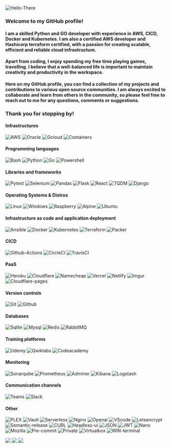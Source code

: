 ![Hello-There](https://i.imgur.com/4fapXiz.gif)

### Welcome to my GitHub profile!

#### I am a skilled Python and GO developer with experience in AWS, CICD, Docker and Kubernetes. I am also a certified AWS developer and Hashicorp terraform certified, with a passion for creating scalable, efficient and reliable cloud infrastructure.

#### Apart from coding, I enjoy spending my free time playing games, travelling. I believe that a well-balanced life is important to maintain creativity and productivity in the workspace.

#### Here on my GitHub profile, you can find a collection of my projects and contributions to various open source communities. I am always excited to collaborate and learn from others in the community, so please feel free to reach out to me for any questions, comments or suggestions.

### Thank you for stopping by!

#### Infrastructures
![AWS](https://img.shields.io/badge/Amazon%20AWS-232F3E.svg?style=for-the-badge&logo=Amazon-AWS&logoColor=white)
![Oracle](https://img.shields.io/badge/Oracle-F80000.svg?style=for-the-badge&logo=Oracle&logoColor=white)
![Gcloud](https://img.shields.io/badge/Google%20Cloud-4285F4.svg?style=for-the-badge&logo=Google-Cloud&logoColor=white)
![Containers](https://img.shields.io/badge/Linux%20Containers-333333.svg?style=for-the-badge&logo=Linux-Containers&logoColor=white)

#### Programming languages
![Bash](https://img.shields.io/badge/GNU%20Bash-4EAA25.svg?style=for-the-badge&logo=GNU-Bash&logoColor=white)
![Python](https://img.shields.io/badge/Python-3776AB.svg?style=for-the-badge&logo=Python&logoColor=white)
![Go](https://img.shields.io/badge/Go-00ADD8.svg?style=for-the-badge&logo=Go&logoColor=white)
![Powershell](https://img.shields.io/badge/PowerShell-5391FE.svg?style=for-the-badge&logo=PowerShell&logoColor=white)

#### Libraries and frameworks
![Pytest](https://img.shields.io/badge/Pytest-0A9EDC.svg?style=for-the-badge&logo=Pytest&logoColor=white)
![Selenium](https://img.shields.io/badge/Selenium-43B02A.svg?style=for-the-badge&logo=Selenium&logoColor=white)
![Pandas](https://img.shields.io/badge/pandas-150458.svg?style=for-the-badge&logo=pandas&logoColor=white)
![Flask](https://img.shields.io/badge/Flask-000000.svg?style=for-the-badge&logo=Flask&logoColor=white)
![React](https://img.shields.io/badge/React-61DAFB.svg?style=for-the-badge&logo=React&logoColor=black)
![TQDM](https://img.shields.io/badge/tqdm-FFC107.svg?style=for-the-badge&logo=tqdm&logoColor=black)
![Django](https://img.shields.io/badge/Django-092E20.svg?style=for-the-badge&logo=Django&logoColor=white)

#### Operating Systems & Distros
![Linux](https://img.shields.io/badge/Linux-FCC624.svg?style=for-the-badge&logo=Linux&logoColor=black)
![Windows](https://img.shields.io/badge/Windows-0078D6.svg?style=for-the-badge&logo=Windows&logoColor=white)
![Raspberry](https://img.shields.io/badge/Raspberry%20Pi-A22846.svg?style=for-the-badge&logo=Raspberry-Pi&logoColor=white)
![Alpine](https://img.shields.io/badge/Alpine%20Linux-0D597F.svg?style=for-the-badge&logo=Alpine-Linux&logoColor=white)
![Ubuntu](https://img.shields.io/badge/Ubuntu-E95420.svg?style=for-the-badge&logo=Ubuntu&logoColor=white)

#### Infrastructure as code and application deployment
![Ansible](https://img.shields.io/badge/Ansible-EE0000.svg?style=for-the-badge&logo=Ansible&logoColor=white)
![Docker](https://img.shields.io/badge/Docker-2496ED.svg?style=for-the-badge&logo=Docker&logoColor=white)
![Kubernetes](https://img.shields.io/badge/Kubernetes-326CE5.svg?style=for-the-badge&logo=Kubernetes&logoColor=white)
![Terraform](https://img.shields.io/badge/Terraform-7B42BC.svg?style=for-the-badge&logo=Terraform&logoColor=white)
![Packer](https://img.shields.io/badge/Packer-02A8EF.svg?style=for-the-badge&logo=Packer&logoColor=white)

#### CICD
![Github-Actions](https://img.shields.io/badge/GitHub%20Actions-2088FF.svg?style=for-the-badge&logo=GitHub-Actions&logoColor=white)
![CircleCI](https://img.shields.io/badge/CircleCI-343434.svg?style=for-the-badge&logo=CircleCI&logoColor=white)
![TravisCI](https://img.shields.io/badge/Travis%20CI-3EAAAF.svg?style=for-the-badge&logo=Travis-CI&logoColor=white)

#### PaaS
![Heroku](https://img.shields.io/badge/Heroku-430098.svg?style=for-the-badge&logo=Heroku&logoColor=white)
![Cloudflare](https://img.shields.io/badge/Cloudflare-F38020.svg?style=for-the-badge&logo=Cloudflare&logoColor=white)
![Namecheap](https://img.shields.io/badge/Namecheap-DE3723.svg?style=for-the-badge&logo=Namecheap&logoColor=white)
![Vercel](https://img.shields.io/badge/Vercel-000000.svg?style=for-the-badge&logo=Vercel&logoColor=white)
![Netlify](https://img.shields.io/badge/Netlify-00C7B7.svg?style=for-the-badge&logo=Netlify&logoColor=white)
![Imgur](https://img.shields.io/badge/Imgur-1BB76E.svg?style=for-the-badge&logo=Imgur&logoColor=white)
![Cloudflare-pages](https://img.shields.io/badge/Cloudflare%20Pages-F38020.svg?style=for-the-badge&logo=Cloudflare-Pages&logoColor=white)

#### Version controls
![Git](https://img.shields.io/badge/Git-F05032.svg?style=for-the-badge&logo=Git&logoColor=white)
![Github](https://img.shields.io/badge/GitHub-181717.svg?style=for-the-badge&logo=GitHub&logoColor=white)

#### Databases
![Sqlite](https://img.shields.io/badge/SQLite-003B57.svg?style=for-the-badge&logo=SQLite&logoColor=white)
![Mysql](https://img.shields.io/badge/MySQL-4479A1.svg?style=for-the-badge&logo=MySQL&logoColor=white)
![Redis](https://img.shields.io/badge/Redis-DC382D.svg?style=for-the-badge&logo=Redis&logoColor=white)
![RabbitMQ](https://img.shields.io/badge/RabbitMQ-FF6600.svg?style=for-the-badge&logo=RabbitMQ&logoColor=white)

#### Training platforms
![Udemy](https://img.shields.io/badge/Udemy-A435F0.svg?style=for-the-badge&logo=Udemy&logoColor=white)
![Qwiklabs](https://img.shields.io/badge/Qwiklabs-F5CD0E.svg?style=for-the-badge&logo=Qwiklabs&logoColor=black)
![Codeacademy](https://img.shields.io/badge/Codecademy-1F4056.svg?style=for-the-badge&logo=Codecademy&logoColor=white)

#### Monitoring
![Sonarqube](https://img.shields.io/badge/SonarQube-4E9BCD.svg?style=for-the-badge&logo=SonarQube&logoColor=white)
![Prometheus](https://img.shields.io/badge/Prometheus-E6522C.svg?style=for-the-badge&logo=Prometheus&logoColor=white)
![Adminer](https://img.shields.io/badge/Adminer-34567C.svg?style=for-the-badge&logo=Adminer&logoColor=white)
![Kibana](https://img.shields.io/badge/Kibana-005571.svg?style=for-the-badge&logo=Kibana&logoColor=white)
![Logstash](https://img.shields.io/badge/Logstash-005571.svg?style=for-the-badge&logo=Logstash&logoColor=white)

#### Communication channels
![Teams](https://img.shields.io/badge/Microsoft%20Teams-6264A7.svg?style=for-the-badge&logo=Microsoft-Teams&logoColor=white)
![Slack](https://img.shields.io/badge/Slack-4A154B.svg?style=for-the-badge&logo=Slack&logoColor=white)

#### Other
![PLEX](https://img.shields.io/badge/Plex-EBAF00.svg?style=for-the-badge&logo=Plex&logoColor=white)
![Vault](https://img.shields.io/badge/Vault-000000.svg?style=for-the-badge&logo=Vault&logoColor=white)
![Serverless](https://img.shields.io/badge/Serverless-FD5750.svg?style=for-the-badge&logo=Serverless&logoColor=white)
![Nginx](https://img.shields.io/badge/NGINX-009639.svg?style=for-the-badge&logo=NGINX&logoColor=white)
![Openai](https://img.shields.io/badge/OpenAI-412991.svg?style=for-the-badge&logo=OpenAI&logoColor=white)
![VScode](https://img.shields.io/badge/Visual%20Studio%20Code-007ACC.svg?style=for-the-badge&logo=Visual-Studio-Code&logoColor=white)
![Letsencrypt](https://img.shields.io/badge/Let's%20Encrypt-003A70.svg?style=for-the-badge&logo=Let's-Encrypt&logoColor=white)
![Semantic-release](https://img.shields.io/badge/semanticrelease-494949.svg?style=for-the-badge&logo=semantic-release&logoColor=white)
![CURL](https://img.shields.io/badge/curl-073551.svg?style=for-the-badge&logo=curl&logoColor=white)
![Headless-ui](https://img.shields.io/badge/Headless%20UI-66E3FF.svg?style=for-the-badge&logo=Headless-UI&logoColor=black)
![JSON](https://img.shields.io/badge/JSON-000000.svg?style=for-the-badge&logo=JSON&logoColor=white)
![JWT](https://img.shields.io/badge/JSON%20Web%20Tokens-000000.svg?style=for-the-badge&logo=JSON-Web-Tokens&logoColor=white)
![Nano](https://img.shields.io/badge/Nano-4A90E2.svg?style=for-the-badge&logo=Nano&logoColor=white)
![Mozilla](https://img.shields.io/badge/Mozilla-000000.svg?style=for-the-badge&logo=Mozilla&logoColor=white)
![Pre-commit](https://img.shields.io/badge/precommit-FAB040.svg?style=for-the-badge&logo=pre-commit&logoColor=black)
![Private](https://img.shields.io/badge/Private%20Internet%20Access-4BB749.svg?style=for-the-badge&logo=Private-Internet-Access&logoColor=white)
![Virtualbox](https://img.shields.io/badge/VirtualBox-183A61.svg?style=for-the-badge&logo=VirtualBox&logoColor=white)
![WIN-terminal](https://img.shields.io/badge/Windows%20Terminal-4D4D4D.svg?style=for-the-badge&logo=Windows-Terminal&logoColor=white)

<picture>
<source 
  srcset="https://github-readme-stats.vercel.app/api?username=csabca83&show_icons=true&theme=outrun&hide_border=true"
  media="(prefers-color-scheme: dark)"
/>
<img src="https://github-readme-stats.vercel.app/api?username=csabca83&show_icons=true&theme=outrun&hide_border=true" />
</picture>
<picture>
<source
  srcset="https://github-readme-streak-stats.herokuapp.com?user=csabca83&theme=outrun&hide_border=true"
  media="(prefers-color-scheme: light), (prefers-color-scheme: no-preference)"
/>
<img src="https://github-readme-streak-stats.herokuapp.com?user=csabca83&theme=outrun&hide_border=true" />
</picture>
<picture>
<source
  srcset="https://github-readme-stats.vercel.app/api/top-langs/?username=csabca83&theme=outrun&hide_border=true"
  media="(prefers-color-scheme: light), (prefers-color-scheme: no-preference)"
/>
<img src="https://github-readme-stats.vercel.app/api/top-langs/?username=csabca83&theme=outrun&hide_border=true" />
</picture>
